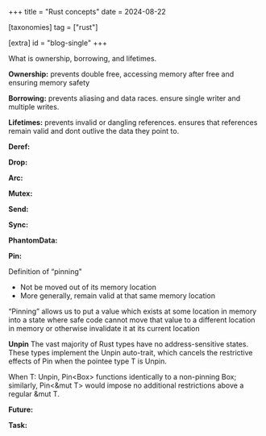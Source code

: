 +++
title = "Rust concepts"
date = 2024-08-22

[taxonomies]
tag = ["rust"]

[extra]
id = "blog-single"
+++

What is ownership, borrowing, and lifetimes.

<!-- more -->

**Ownership:** prevents double free, accessing memory after free and ensuring memory safety

**Borrowing:** prevents aliasing and data races. ensure single writer and multiple
  writes.

**Lifetimes:** prevents invalid or dangling references. ensures that references
  remain valid and dont outlive the data they point to.

**Deref:**

**Drop:**

**Arc:**

**Mutex:**

**Send:**

**Sync:**

**PhantomData:**

**Pin:**

Definition of “pinning"
- Not be moved out of its memory location
- More generally, remain valid at that same memory location

“Pinning” allows us to put a value which exists at some location in memory into
a state where safe code cannot move that value to a different location in memory
or otherwise invalidate it at its current location

**Unpin**
The vast majority of Rust types have no address-sensitive states. These types
implement the Unpin auto-trait, which cancels the restrictive effects of Pin
when the pointee type T is Unpin.

When T: Unpin, Pin<Box<T>> functions identically to a non-pinning Box<T>;
similarly, Pin<&mut T> would impose no additional restrictions above a regular
&mut T.

**Future:**

**Task:**
